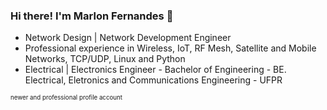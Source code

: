 ### Hi there! I'm Marlon Fernandes 👋

<!--
**marlonffernandes/marlonffernandes** is a ✨ _special_ ✨ repository because its `README.md` (this file) appears on your GitHub profile.

Here are some ideas to get you started:

- 🔭 I’m currently working on ...
- 🌱 I’m currently learning ...
- 👯 I’m looking to collaborate on ...
- 🤔 I’m looking for help with ...
- 💬 Ask me about ...
- 📫 How to reach me: ...
- 😄 Pronouns: ...
- ⚡ Fun fact: ...
-->

- Network Design | Network Development Engineer
- Professional experience in Wireless, IoT, RF Mesh, Satellite and Mobile Networks, TCP/UDP, Linux and Python
- Electrical | Electronics Engineer - Bachelor of Engineering - BE. Electrical, Eletronics and Communications Engineering - UFPR



<sub><sup>newer and professional profile account</sup></sub>
